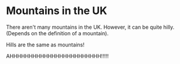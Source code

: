 Mountains in the UK
===================

There aren't many mountains in the UK. However, it can be quite hilly.
(Depends on the definition of a mountain).

Hills are the same as mountains!


AHHHHHHHHHHHHHHHHHHHHHHHH!!!!!
